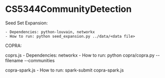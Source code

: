 # CS5344CommunityDetection
Seed Set Expansion:

    - Dependencies: python-louvain, networkx
    - How to run: python seed_expansion.py ../data/<data file>

COPRA:

  coprs.js
    - Dependencies: networkx
    - How to run: python copra/copra.py --filename <data file> --communities <number of communities>
    
  copra-spark.js
    - How to run: spark-submit copra-spark.js <data file> <number of communities>
